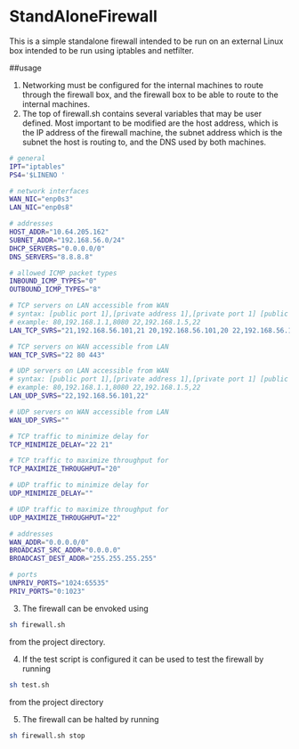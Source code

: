 # StandAloneFirewall
This is a simple standalone firewall intended to be run on an external Linux box intended to be run using iptables and netfilter.

##usage
1. Networking must be configured for the internal machines to route through the firewall box, and the firewall box to be able to route to the internal machines.
2. The top of firewall.sh contains several variables that may be user defined. Most important to be modified are the host address, which is the IP address of the firewall machine, the subnet address which is the subnet the host is routing to, and the DNS used by both machines.
```bash
# general
IPT="iptables"
PS4='$LINENO '

# network interfaces
WAN_NIC="enp0s3"
LAN_NIC="enp0s8"

# addresses
HOST_ADDR="10.64.205.162"
SUBNET_ADDR="192.168.56.0/24"
DHCP_SERVERS="0.0.0.0/0"
DNS_SERVERS="8.8.8.8"

# allowed ICMP packet types
INBOUND_ICMP_TYPES="0"
OUTBOUND_ICMP_TYPES="8"

# TCP servers on LAN accessible from WAN
# syntax: [public port 1],[private address 1],[private port 1] [public port 2],[private address 2],[private port 2]
# example: 80,192.168.1.1,8080 22,192.168.1.5,22
LAN_TCP_SVRS="21,192.168.56.101,21 20,192.168.56.101,20 22,192.168.56.101,22 80,192.168.56.101,80"

# TCP servers on WAN accessible from LAN
WAN_TCP_SVRS="22 80 443"

# UDP servers on LAN accessible from WAN
# syntax: [public port 1],[private address 1],[private port 1] [public port 2],[private address 2],[private port 2]
# example: 80,192.168.1.1,8080 22,192.168.1.5,22
LAN_UDP_SVRS="22,192.168.56.101,22"

# UDP servers on WAN accessible from LAN
WAN_UDP_SVRS=""

# TCP traffic to minimize delay for
TCP_MINIMIZE_DELAY="22 21"

# TCP traffic to maximize throughput for
TCP_MAXIMIZE_THROUGHPUT="20"

# UDP traffic to minimize delay for
UDP_MINIMIZE_DELAY=""

# UDP traffic to maximize throughput for
UDP_MAXIMIZE_THROUGHPUT="22"

# addresses
WAN_ADDR="0.0.0.0/0"
BROADCAST_SRC_ADDR="0.0.0.0"
BROADCAST_DEST_ADDR="255.255.255.255"

# ports
UNPRIV_PORTS="1024:65535"
PRIV_PORTS="0:1023"
```
3. The firewall can be envoked using
```bash
sh firewall.sh
```
from the project directory.

4. If the test script is configured it can be used to test the firewall by running
```bash
sh test.sh
```
from the project directory

5. The firewall can be halted by running
```bash
sh firewall.sh stop
```
